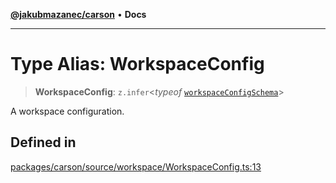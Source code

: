 [**@jakubmazanec/carson**](../README.md) • **Docs**

---

# Type Alias: WorkspaceConfig

> **WorkspaceConfig**: `z.infer`\<_typeof_
> [`workspaceConfigSchema`](../variables/workspaceConfigSchema.md)\>

A workspace configuration.

## Defined in

[packages/carson/source/workspace/WorkspaceConfig.ts:13](https://github.com/jakubmazanec/tools/blob/e8e1a063ee4a3ba5413ab6c19f760853c220a8ce/packages/carson/source/workspace/WorkspaceConfig.ts#L13)

